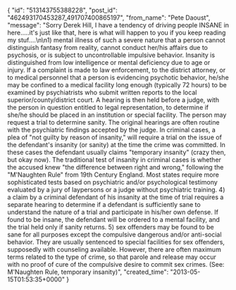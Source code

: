  {
   "id": "513143755388228",
   "post_id": "462493170453287_491707400865197",
   "from_name": "Pete Daoust",
   "message": "Sorry Derek Hill, I have a tendency of driving people INSANE in here.....it's just like that, here is what will happen to you if you keep reading my stuf....\n\n1) mental illness of such a severe nature that a person cannot distinguish fantasy from reality, cannot conduct her/his affairs due to psychosis, or is subject to uncontrollable impulsive behavior. Insanity is distinguished from low intelligence or mental deficiency due to age or injury. If a complaint is made to law enforcement, to the district attorney, or to medical personnel that a person is evidencing psychotic behavior, he/she may be confined to a medical facility long enough (typically 72 hours) to be examined by psychiatrists who submit written reports to the local superior/county/district court. A hearing is then held before a judge, with the person in question entitled to legal representation, to determine if she/he should be placed in an institution or special facility. The person may request a trial to determine sanity. The original hearings are often routine with the psychiatric findings accepted by the judge. In criminal cases, a plea of \"not guilty by reason of insanity,\" will require a trial on the issue of the defendant's insanity (or sanity) at the time the crime was committed. In these cases the defendant usually claims \"temporary insanity\" (crazy then, but okay now). The traditional test of insanity in criminal cases is whether the accused knew \"the difference between right and wrong,\" following the \"M'Naughten Rule\" from 19th Century England. Most states require more sophisticated tests based on psychiatric and/or psychological testimony evaluated by a jury of laypersons or a judge without psychiatric training. 4) a claim by a criminal defendant of his insanity at the time of trial requires a separate hearing to determine if a defendant is sufficiently sane to understand the nature of a trial and participate in his/her own defense. If found to be insane, the defendant will be ordered to a mental facility, and the trial held only if sanity returns. 5) sex offenders may be found to be sane for all purposes except the compulsive dangerous and/or anti-social behavior. They are usually sentenced to special facilities for sex offenders, supposedly with counseling available. However, there are often maximum terms related to the type of crime, so that parole and release may occur with no proof of cure of the compulsive desire to commit sex crimes. (See: M'Naughten Rule, temporary insanity)",
   "created_time": "2013-05-15T01:53:35+0000"
 }
